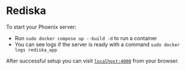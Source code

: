 # Rediska

To start your Phoenix server:

  * Run `sudo docker compose up --build -d` to run a container
  * You can see logs if the server is ready with a command `sudo docker logs rediska_app`

After successful setup you can visit [`localhost:4000`](http://localhost:4000) from your browser.